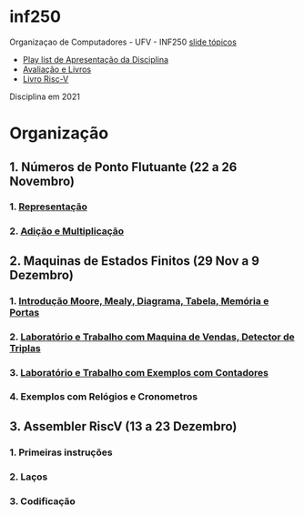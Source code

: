 # inf250
Organizaçao de Computadores - UFV - INF250 [slide tópicos](https://excalidraw.com/#json=lxkRqRt4C_q_QTG34B07x,KQ6PQ1XiF9tY5UOHjkEzeA) 
* [Play list de Apresentação da Disciplina](https://www.youtube.com/playlist?list=PLcvOyD_LMr6lWlc-LhWJM3s-0ObMkf9RH)
* [Avaliação e Livros](https://excalidraw.com/#json=YOgjaecgecMIgHxw4CG-g,we2bXPtcI1YnimME71oYQg) 
* [Livro Risc-V](http://home.ustc.edu.cn/~louwenqi/reference_books_tools/Computer%20Organization%20and%20Design%20RISC-V%20edition.pdf)

Disciplina em 2021

# Organização

## 1. Números de Ponto Flutuante  (22 a 26 Novembro)
### 1. [Representação](https://github.com/arduinoufv/inf250/tree/master/Float#1-representa%C3%A7%C3%A3o-de-ponto-flutuante-simplificada-do-ieee-754)
### 2. [Adição e  Multiplicação](https://github.com/arduinoufv/inf250/tree/master/Float#1-representa%C3%A7%C3%A3o-de-ponto-flutuante-simplificada-do-ieee-754)
## 2. Maquinas de Estados Finitos (29 Nov a 9 Dezembro)
### 1. [Introdução Moore, Mealy, Diagrama, Tabela, Memória e Portas](https://github.com/arduinoufv/inf250/tree/master/Maquina%20de%20Estados%20Finitos#maquina-de-estados-finitos)
### 2. [Laboratório e Trabalho com Maquina de Vendas, Detector de Triplas](https://colab.research.google.com/drive/1p0GiBjguFy-Spj5dZd1AL8iGx2WoO3Fm?usp=sharing)
### 3. [Laboratório e Trabalho com Exemplos com Contadores](https://colab.research.google.com/drive/1wuuo21eKNYrd18rbpD78s4oTCpP30F9l?usp=sharing)
### 4. Exemplos com Relógios e Cronometros
## 3. Assembler RiscV (13 a 23 Dezembro)
### 1. Primeiras instruções
### 2. Laços
### 3. Codificação
